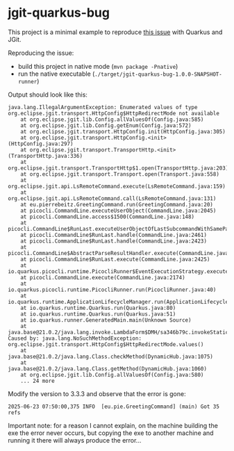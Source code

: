 # jgit-quarkus-bug

This project is a minimal example to reproduce [this issue](https://github.com/quarkiverse/quarkus-jgit/issues/200) with Quarkus and JGit.

Reproducing the issue:

* build this project in native mode (`mvn package -Pnative`)
* run the native executable (`./target/jgit-quarkus-bug-1.0.0-SNAPSHOT-runner`)

Output should look like this:

```text
java.lang.IllegalArgumentException: Enumerated values of type org.eclipse.jgit.transport.HttpConfig$HttpRedirectMode not available
	at org.eclipse.jgit.lib.Config.allValuesOf(Config.java:585)
	at org.eclipse.jgit.lib.Config.getEnum(Config.java:572)
	at org.eclipse.jgit.transport.HttpConfig.init(HttpConfig.java:305)
	at org.eclipse.jgit.transport.HttpConfig.<init>(HttpConfig.java:297)
	at org.eclipse.jgit.transport.TransportHttp.<init>(TransportHttp.java:336)
	at org.eclipse.jgit.transport.TransportHttp$1.open(TransportHttp.java:203)
	at org.eclipse.jgit.transport.Transport.open(Transport.java:558)
	at org.eclipse.jgit.api.LsRemoteCommand.execute(LsRemoteCommand.java:159)
	at org.eclipse.jgit.api.LsRemoteCommand.call(LsRemoteCommand.java:131)
	at eu.pierrebeitz.GreetingCommand.run(GreetingCommand.java:20)
	at picocli.CommandLine.executeUserObject(CommandLine.java:2045)
	at picocli.CommandLine.access$1500(CommandLine.java:148)
	at picocli.CommandLine$RunLast.executeUserObjectOfLastSubcommandWithSameParent(CommandLine.java:2469)
	at picocli.CommandLine$RunLast.handle(CommandLine.java:2461)
	at picocli.CommandLine$RunLast.handle(CommandLine.java:2423)
	at picocli.CommandLine$AbstractParseResultHandler.execute(CommandLine.java:2277)
	at picocli.CommandLine$RunLast.execute(CommandLine.java:2425)
	at io.quarkus.picocli.runtime.PicocliRunner$EventExecutionStrategy.execute(PicocliRunner.java:26)
	at picocli.CommandLine.execute(CommandLine.java:2174)
	at io.quarkus.picocli.runtime.PicocliRunner.run(PicocliRunner.java:40)
	at io.quarkus.runtime.ApplicationLifecycleManager.run(ApplicationLifecycleManager.java:141)
	at io.quarkus.runtime.Quarkus.run(Quarkus.java:80)
	at io.quarkus.runtime.Quarkus.run(Quarkus.java:51)
	at io.quarkus.runner.GeneratedMain.main(Unknown Source)
	at java.base@21.0.2/java.lang.invoke.LambdaForm$DMH/sa346b79c.invokeStaticInit(LambdaForm$DMH)
Caused by: java.lang.NoSuchMethodException: org.eclipse.jgit.transport.HttpConfig$HttpRedirectMode.values()
	at java.base@21.0.2/java.lang.Class.checkMethod(DynamicHub.java:1075)
	at java.base@21.0.2/java.lang.Class.getMethod(DynamicHub.java:1060)
	at org.eclipse.jgit.lib.Config.allValuesOf(Config.java:580)
	... 24 more
```

Modify the version to 3.3.3 and observe that the error is gone:

```text
2025-06-23 07:50:00,375 INFO  [eu.pie.GreetingCommand] (main) Got 35 refs
```

Important note: for a reason I cannot explain, on the machine building the exe the error never occurs, but copying the exe to another machine and running it there will always produce the error...
